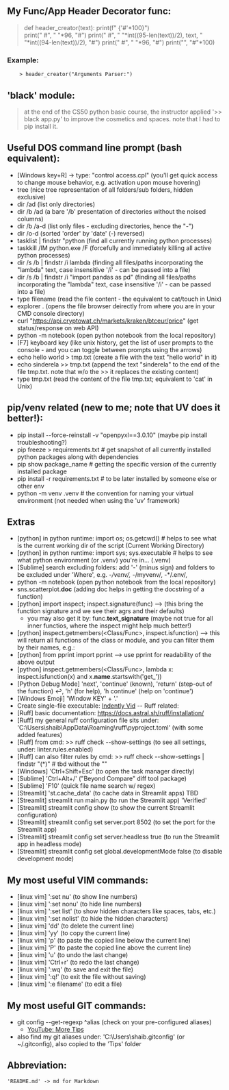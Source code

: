 


## My Func/App Header Decorator func:

> def header_creator(text):
> 	print(f" {'#'*100}")	
> 	print(" #", " "*96, "#")
> 	print(" #", " "*int((95-len(text))/2), text, " "*int((94-len(text))/2), "#")
> 	print(" #", " "*96, "#")
> 	print("", "#"*100)
>

### 	Example:
		> header_creator("Arguments Parser:")


## 'black' module:
> at the end of the CS50 python basic course, the instructor applied  '>> black app.py' to improve the cosmetics and spaces.
> note that I had to pip install it.


## Useful DOS command line prompt (bash equivalent):

 - [Windows key+R] -> type: "control access.cpl" (you'll get quick access to change mouse behavior, e.g. activation upon mouse hovering)
 - tree     (nice tree representation of all folders/sub folders, hidden exclusive)
 - dir /ad  (list only directories)
 - dir /b /ad  (a bare '/b' presentation of directories without the noised columns)
 - dir /b /a-d (list only files - excluding directories, hence the "-")
 - dir /o-d  (sorted 'order' by 'date' (-) reversed)
 - tasklist | findstr "python (find all currently running python processes)
 - taskkill /IM python.exe /F (forcefully and immediately killing all active python processes)
 - dir /s /b | findstr /i lambda (finding all files/paths incorporating the "lambda" text, case insensitive '/i' - can be passed into a file)
 - dir /s /b | findstr /i "import pandas as pd" (finding all files/paths incorporating the "lambda" text, case insensitive '/i' - can be passed into a file)
 - type filename (read the file content - the equivalent to cat/touch in Unix)
 - explorer .  (opens the file browser deirectly from where you are in your CMD console directory)
 - curl "https://api.cryptowat.ch/markets/kraken/btceur/price"  (get status/response on web API)
 - python -m notebook (open python notebook from the local repository)
 - [F7] keyboard key (like unix history, get the list of user prompts to the console - and you can toggle between prompts using the arrows)
 - echo hello world > tmp.txt (create a file with the text "hello world" in it)
 - echo sinderela >> tmp.txt (append the text "sinderela" to the end of the file tmp.txt. note that w/o the >> it replaces the existing content)
 - type tmp.txt (read the content of the file tmp.txt; equivalent to 'cat' in Unix)


## pip/venv related (new to me; note that UV does it better!):
 - pip install --force-reinstall -v "openpyxl==3.0.10" (maybe pip install troubleshooting?)
 - pip freeze > requirements.txt		# get snapshot of all currently installed python packages along with dependencies
 - pip show package_name				# getting the specific version of the currently installed package
 - pip install -r requirements.txt      # to be later installed by someone else or other env
 - python -m venv .venv					# the convention for naming your virtual environment (not needed when using the 'uv' framework)


## Extras
 - [python] in python runtime: import os; os.getcwd() # helps to see what is the current working dir of the script (Current Working Directory)
 - [python] in python runtime: import sys; sys.executable # helps to see what python environment (or .venv) you're in... (.venv)
 - [Sublime] search excluding folders: add '-' (minus sign) and folders to be excluded under 'Where', e.g. -*/venv/, -*/myvenv/, -*/.env/, 
 - python -m notebook (open python notebook from the local repository) 
 - sns.scatterplot.__doc__ (adding doc helps in getting the docstring of a function)
 - [python] import inspect; inspect.signature(func)   --> (this bring the function signature and we see their agrs and their defaults)
 	- you may also get it by: func.__text_signature__   (maybe not true for all inner functios, where the inspect might help much better!)
 - [python] inspect.getmembers(<Class/Func>, inspect.isfunction) --> this will return all functions of the class or module, and you can filter them by their names, e.g.:
 - [python] from pprint import pprint --> use pprint for readability of the above output
 - [python] inspect.getmembers(<Class/Func>, lambda x: inspect.isfunction(x) and x.__name__.startswith('get_'))
 - [Python Debug Mode] 'next', 'continue' (known), 'return' (step-out of the function) ↩️, 'h' (for help), 'h continue' (help on 'continue')
 - [Windows Emoji] 'Window KEY' + '.'
 - Create single-file executable: [Indently Vid](https://www.youtube.com/watch?v=bqNvkAfTvIc)
 -- Ruff related:
 - [Ruff] basic documentation: https://docs.astral.sh/ruff/installation/
 - [Ruff] my general ruff configuration file sits under: 'C:\Users\shaib\AppData\Roaming\ruff\pyproject.toml' (with some added features)
 - [Ruff] from cmd: >> ruff check --show-settings (to see all settings, under: linter.rules.enabled)
 - [Ruff] can also filter rules by cmd: >> ruff check --show-settings | findstr "(\*)"  # tbd without the "\"
 - [Windows] 'Ctrl+Shift+Esc' (to open the task manager directly)
 - [Sublime] 'Ctrl+Alt+/' ("Beyond Compare" diff tool package)
 - [Sublime] 'F10' (quick file name search w/ regex)
 - [Streamlit] 'st.cache_data' (to cache data in Streamlit apps) TBD
 - [Streamlit] streamlit run main.py (to run the Streamlit app) 'Verified'
 - [Streamlit] streamlit config show (to show the current Streamlit configuration)
 - [Streamlit] streamlit config set server.port 8502 (to set the port for the Streamlit app)
 - [Streamlit] streamlit config set server.headless true (to run the Streamlit app in headless mode)
 - [Streamlit] streamlit config set global.developmentMode false (to disable development mode)


## My most useful VIM commands:
 - [linux vim] ':set nu' (to show line numbers)
 - [linux vim] ':set nonu' (to hide line numbers)
 - [linux vim] ':set list' (to show hidden characters like spaces, tabs, etc.)
 - [linux vim] ':set nolist' (to hide the hidden characters)
 - [linux vim] 'dd' (to delete the current line)
 - [linux vim] 'yy' (to copy the current line)
 - [linux vim] 'p' (to paste the copied line below the current line)
 - [linux vim] 'P' (to paste the copied line above the current line)
 - [linux vim] 'u' (to undo the last change)
 - [linux vim] 'Ctrl+r' (to redo the last change)
 - [linux vim] ':wq' (to save and exit the file)
 - [linux vim] ':q!' (to exit the file without saving)
 - [linux vim] ':e filename' (to edit a file)


## My most useful GIT commands:

 - git config --get-regexp ^alias (check on your pre-configured aliases)
 	- [YouTube: More Tips](https://www.youtube.com/watch?v=aolI_Rz0ZqY&t=437s)
 - also find my git aliases under: 'C:\Users\shaib\.gitconfig' (or ~/.gitconfig), also copied to the 'Tips' folder


## Abbreviation:
	'README.md' -> md for Markdown